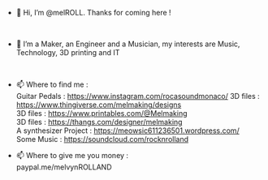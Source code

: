 - 👋 Hi, I’m @melROLL. Thanks for coming here !
<br />

- 👀 I’m a Maker, an Engineer and a Musician, my interests are Music, Technology, 3D printing and IT 
<br />

- 📫 Where to find me : <br />
 Guitar Pedals : https://www.instagram.com/rocasoundmonaco/
 3D files : https://www.thingiverse.com/melmaking/designs <br />
 3D files : https://www.printables.com/@Melmaking <br />
 3D files : https://thangs.com/designer/melmaking <br />
 A synthesizer Project : https://meowsic611236501.wordpress.com/ <br />
 Some Music : https://soundcloud.com/rocknrolland <br />

- 📫 Where to give me you money : <br />
 paypal.me/melvynROLLAND 


<!---
melROLL/melROLL is a ✨ special ✨ repository because its `README.md` (this file) appears on your GitHub profile.
You can click the Preview link to take a look at your changes.
--->
